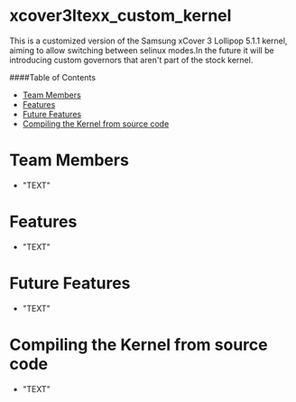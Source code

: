 # xcover3ltexx_custom_kernel
This is a customized version of the Samsung xCover 3 Lollipop 5.1.1 kernel, aiming to allow switching between selinux modes.In the future it will be introducing custom governors that aren't part of the stock kernel.

####Table of Contents
* [Team Members](#team-members)
* [Features](#features)
* [Future Features](#future-features)
* [Compiling the Kernel from source code](#compiling)

# <a name="team-members"></a>Team Members
* "TEXT"

# <a name="features"></a>Features
* "TEXT"

# <a name="future-features"></a>Future Features
* "TEXT"

# <a name="compiling"></a>Compiling the Kernel from source code
* "TEXT"
